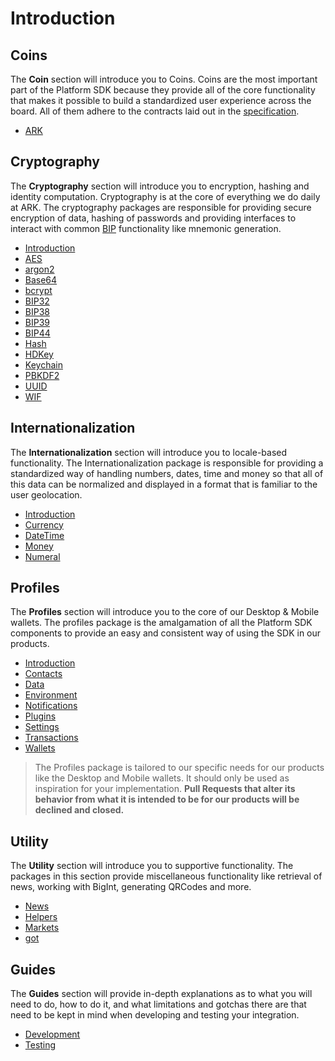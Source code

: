 # Introduction

## Coins

The **Coin** section will introduce you to Coins. Coins are the most important part of the Platform SDK because they provide all of the core functionality that makes it possible to build a standardized user experience across the board. All of them adhere to the contracts laid out in the [specification](/docs/specification.md).

- [ARK](/docs/coins/ark.md)

## Cryptography

The **Cryptography** section will introduce you to encryption, hashing and identity computation. Cryptography is at the core of everything we do daily at ARK. The cryptography packages are responsible for providing secure encryption of data, hashing of passwords and providing interfaces to interact with common [BIP](https://github.com/bitcoin/bips) functionality like mnemonic generation.

- [Introduction](/docs/crypto.md)
- [AES](/docs/crypto/aes.md)
- [argon2](/docs/crypto/argon2.md)
- [Base64](/docs/crypto/base64.md)
- [bcrypt](/docs/crypto/bcrypt.md)
- [BIP32](/docs/crypto/bip32.md)
- [BIP38](/docs/crypto/bip38.md)
- [BIP39](/docs/crypto/bip39.md)
- [BIP44](/docs/crypto/bip44.md)
- [Hash](/docs/crypto/hash.md)
- [HDKey](/docs/crypto/hdkey.md)
- [Keychain](/docs/crypto/keychain.md)
- [PBKDF2](/docs/crypto/pbkdf2.md)
- [UUID](/docs/crypto/uuid.md)
- [WIF](/docs/crypto/wif.md)

## Internationalization

The **Internationalization** section will introduce you to locale-based functionality. The Internationalization package is responsible for providing a standardized way of handling numbers, dates, time and money so that all of this data can be normalized and displayed in a format that is familiar to the user geolocation.

- [Introduction](/docs/intl.md)
- [Currency](/docs/intl/currency.md)
- [DateTime](/docs/intl/datetime.md)
- [Money](/docs/intl/money.md)
- [Numeral](/docs/intl/numeral.md)

## Profiles

The **Profiles** section will introduce you to the core of our Desktop & Mobile wallets. The profiles package is the amalgamation of all the Platform SDK components to provide an easy and consistent way of using the SDK in our products.

- [Introduction](/docs/profiles.md)
- [Contacts](/docs/profiles/contacts.md)
- [Data](/docs/profiles/data.md)
- [Environment](/docs/profiles/environment.md)
- [Notifications](/docs/profiles/notifications.md)
- [Plugins](/docs/profiles/plugins.md)
- [Settings](/docs/profiles/settings.md)
- [Transactions](/docs/profiles/transactions.md)
- [Wallets](/docs/profiles/wallets.md)

> The Profiles package is tailored to our specific needs for our products like the Desktop and Mobile wallets. It should only be used as inspiration for your implementation. **Pull Requests that alter its behavior from what it is intended to be for our products will be declined and closed.**

## Utility

The **Utility** section will introduce you to supportive functionality. The packages in this section provide miscellaneous functionality like retrieval of news, working with BigInt, generating QRCodes and more.

- [News](/docs/utility/news.md)
- [Helpers](/docs/utility/helpers.md)
- [Markets](/docs/utility/markets.md)
- [got](/docs/utility/got.md)

## Guides

The **Guides** section will provide in-depth explanations as to what you will need to do, how to do it, and what limitations and gotchas there are that need to be kept in mind when developing and testing your integration.

- [Development](/docs/guides/development)
- [Testing](/docs/guides/testing)
